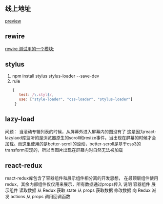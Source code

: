 ## 线上地址
[preview](http://music.codemcx.work/recommend)

## rewire
[rewire 测试用的一个模块](https://blog.fundebug.com/2017/12/27/npm-rewire-tutorial/);

## stylus
1. npm install stylus stylus-loader --save-dev
2. rule
   ```js
   {
      test: /\.styl$/,
      use: ["style-loader", "css-loader", "stylus-loader"]
    }
    ```
## lazy-load
问题： 当滚动专辑列表的时候，从屏幕外进入屏幕内的图没有了
这是因为react-lazylaod库监听的是浏览器原生的scroll和resize事件，当出现在屏幕的时候才会加载。而这里使用的是better-scroll的滚动，better-scroll是基于css3的transform实现的，所以当图片出现在屏幕内时自然无法被加载

## react-redux
react-redux库包含了容器组件和展示组件相分离的开发思想，
在最顶层组件使用redux，其余内部组件仅仅用来展示，所有数据通过props传入
说明	容器组件	展示组件
读取数据	从 Redux 获取 state	从 props 获取数据
修改数据	向 Redux 派发 actions	从 props 调用回调函数
